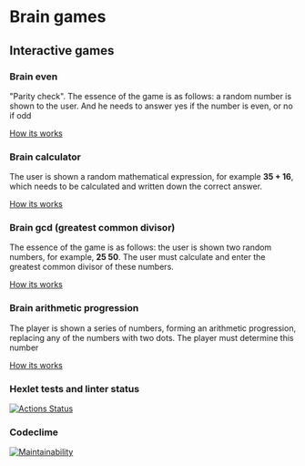 # Brain games

## Interactive games

### Brain even

"Parity check". The essence of the game is as follows: a random number is shown to the user. And he needs to answer yes if the number is even, or no if odd

[How its works](https://asciinema.org/a/eV9cEKjmIBv941n5kdczottXU)

### Brain calculator

The user is shown a random mathematical expression, for example **35 + 16**, which needs to be calculated and written down the correct answer.

[How its works](https://asciinema.org/a/5phkZix2ikabBlcprVhEVKZm9)

### Brain gcd (greatest common divisor)

The essence of the game is as follows: the user is shown two random numbers, for example, **25 50**. The user must calculate and enter the greatest common divisor of these numbers.

[How its works](https://asciinema.org/a/n64WTMoWnrHnrVtXLzbRdCKXx)

### Brain arithmetic progression

The player is shown a series of numbers, forming an arithmetic progression, replacing any of the numbers with two dots. The player must determine this number

[How its works](https://asciinema.org/a/RfsWNBaPzwDNFSbZ19RgEyoEc)

### Hexlet tests and linter status

[![Actions Status](https://github.com/mustbefail/frontend-project-lvl1/workflows/hexlet-check/badge.svg)](https://github.com/mustbefail/frontend-project-lvl1/actions)

### Codeclime

[![Maintainability](https://api.codeclimate.com/v1/badges/a99a88d28ad37a79dbf6/maintainability)](https://codeclimate.com/github/codeclimate/codeclimate/maintainability)
